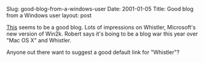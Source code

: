 Slug: good-blog-from-a-windows-user
Date: 2001-01-05
Title: Good blog from a Windows user
layout: post

<a href="http://scobleizer.manilasites.com/">This</a> seems to be a good blog. Lots of impressions on Whistler, Microsoft&#39;s new version of Win2k. Robert says it&#39;s boing to be a blog war this year over &quot;Mac OS X&quot; and Whistler.

Anyone out there want to suggest a good default link for &quot;Whistler&quot;?
